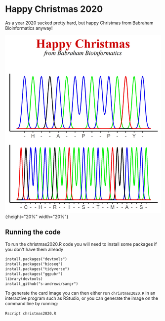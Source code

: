 Happy Christmas 2020
====================

As a year 2020 sucked pretty hard, but happy Christmas from Babraham Bioinformatics anyway!

![Happy Christmas](https://raw.githubusercontent.com/s-andrews/christmas2020/main/christmas2020.png){:height="20%" width="20%"}

Running the code
----------------
To run the christmas2020.R code you will need to install some packages if you don't have them already

```
install.packages("devtools")
install.packages("bioseq")
install.packages("tidyverse")
install.packages("ggpubr")
library(devtools)
install_github("s-andrews/sangr")
```
To generate the card image you can then either run ```christmas2020.R``` in an interactive program such as RStudio, or you can generate the image on the command line by running:

```Rscript christmas2020.R```



